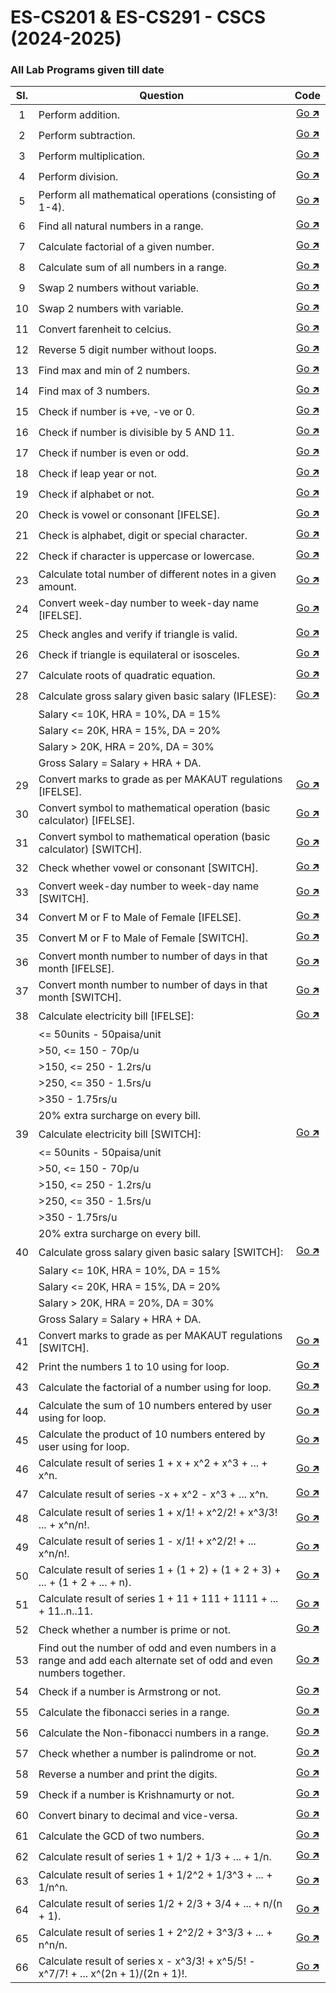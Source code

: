 # ES-CS201 & ES-CS291 - CSCS (2024-2025)
### All Lab Programs given till date

| Sl. | Question                                                                                                            | Code                         |
| :-: | ------------------------------------------------------------------------------------------------------------------- | :--------------------------: |
| 1   | Perform addition.                                                                                                   | [Go 🡵 ](./project_1/main.c)  |
| 2   | Perform subtraction.                                                                                                | [Go 🡵 ](./project_2/main.c)  |
| 3   | Perform multiplication.                                                                                             | [Go 🡵 ](./project_3/main.c)  |
| 4   | Perform division.                                                                                                   | [Go 🡵 ](./project_4/main.c)  |
| 5   | Perform all mathematical operations (consisting of 1-4).                                                            | [Go 🡵 ](./project_5/main.c)  |
| 6   | Find all natural numbers in a range.                                                                                | [Go 🡵 ](./project_6/main.c)  |
| 7   | Calculate factorial of a given number.                                                                              | [Go 🡵 ](./project_7/main.c)  |
| 8   | Calculate sum of all numbers in a range.                                                                            | [Go 🡵 ](./project_8/main.c)  |
| 9   | Swap 2 numbers without variable.                                                                                    | [Go 🡵 ](./project_9/main.c)  |
| 10  | Swap 2 numbers with variable.                                                                                       | [Go 🡵 ](./project_10/main.c) |
| 11  | Convert farenheit to celcius.                                                                                       | [Go 🡵 ](./project_11/main.c) |
| 12  | Reverse 5 digit number without loops.                                                                               | [Go 🡵 ](./project_12/main.c) |
| 13  | Find max and min of 2 numbers.                                                                                      | [Go 🡵 ](./project_13/main.c) |
| 14  | Find max of 3 numbers.                                                                                              | [Go 🡵 ](./project_14/main.c) |
| 15  | Check if number is +ve, -ve or 0.                                                                                   | [Go 🡵 ](./project_15/main.c) |
| 16  | Check if number is divisible by 5 AND 11.                                                                           | [Go 🡵 ](./project_16/main.c) |
| 17  | Check if number is even or odd.                                                                                     | [Go 🡵 ](./project_17/main.c) |
| 18  | Check if leap year or not.                                                                                          | [Go 🡵 ](./project_18/main.c) |
| 19  | Check if alphabet or not.                                                                                           | [Go 🡵 ](./project_19/main.c) |
| 20  | Check is vowel or consonant \[IFELSE\].                                                                             | [Go 🡵 ](./project_20/main.c) |
| 21  | Check is alphabet, digit or special character.                                                                      | [Go 🡵 ](./project_21/main.c) |
| 22  | Check if character is uppercase or lowercase.                                                                       | [Go 🡵 ](./project_22/main.c) |
| 23  | Calculate total number of different notes in a given amount.                                                        | [Go 🡵 ](./project_23/main.c) |
| 24  | Convert week-day number to week-day name \[IFELSE\].                                                                | [Go 🡵 ](./project_24/main.c) |
| 25  | Check angles and verify if triangle is valid.                                                                       | [Go 🡵 ](./project_25/main.c) |
| 26  | Check if triangle is equilateral or isosceles.                                                                      | [Go 🡵 ](./project_26/main.c) |
| 27  | Calculate roots of quadratic equation.                                                                              | [Go 🡵 ](./project_27/main.c) |
| 28  | Calculate gross salary given basic salary (IFLESE):                                                                 | [Go 🡵 ](./project_28/main.c) |
|     | Salary <= 10K, HRA = 10%, DA = 15%                                                                                  |                              |
|     | Salary <= 20K, HRA = 15%, DA = 20%                                                                                  |                              |
|     | Salary > 20K, HRA = 20%, DA = 30%                                                                                   |                              |
|     | Gross Salary = Salary + HRA + DA.                                                                                   |                              |
| 29  | Convert marks to grade as per MAKAUT regulations \[IFELSE\].                                                        | [Go 🡵 ](./project_29/main.c) |
| 30  | Convert symbol to mathematical operation (basic calculator) \[IFELSE\].                                             | [Go 🡵 ](./project_30/main.c) |
| 31  | Convert symbol to mathematical operation (basic calculator) \[SWITCH\].                                             | [Go 🡵 ](./project_31/main.c) |
| 32  | Check whether vowel or consonant \[SWITCH\].                                                                        | [Go 🡵 ](./project_32/main.c) |
| 33  | Convert week-day number to week-day name \[SWITCH\].                                                                | [Go 🡵 ](./project_33/main.c) |
| 34  | Convert M or F to Male of Female \[IFELSE\].                                                                        | [Go 🡵 ](./project_34/main.c) |
| 35  | Convert M or F to Male of Female \[SWITCH\].                                                                        | [Go 🡵 ](./project_35/main.c) |
| 36  | Convert month number to number of days in that month \[IFELSE\].                                                    | [Go 🡵 ](./project_36/main.c) |
| 37  | Convert month number to number of days in that month \[SWITCH\].                                                    | [Go 🡵 ](./project_37/main.c) |
| 38  | Calculate electricity bill \[IFELSE\]:                                                                              | [Go 🡵 ](./project_38/main.c) |
|     | <= 50units - 50paisa/unit                                                                                           |                              |
|     | \>50, <= 150 - 70p/u                                                                                                |                              |
|     | \>150, <= 250 - 1.2rs/u                                                                                             |                              |
|     | \>250, <= 350 - 1.5rs/u                                                                                             |                              |
|     | \>350 - 1.75rs/u                                                                                                    |                              |
|     | 20% extra surcharge on every bill.                                                                                  |                              |
| 39  | Calculate electricity bill \[SWITCH\]:                                                                              | [Go 🡵 ](./project_39/main.c) |
|     | <= 50units - 50paisa/unit                                                                                           |                              |
|     | \>50, <= 150 - 70p/u                                                                                                |                              |
|     | \>150, <= 250 - 1.2rs/u                                                                                             |                              |
|     | \>250, <= 350 - 1.5rs/u                                                                                             |                              |
|     | \>350 - 1.75rs/u                                                                                                    |                              |
|     | 20% extra surcharge on every bill.                                                                                  |                              |
| 40  | Calculate gross salary given basic salary \[SWITCH\]:                                                               | [Go 🡵 ](./project_40/main.c) |
|     | Salary <= 10K, HRA = 10%, DA = 15%                                                                                  |                              |
|     | Salary <= 20K, HRA = 15%, DA = 20%                                                                                  |                              |
|     | Salary > 20K, HRA = 20%, DA = 30%                                                                                   |                              |
|     | Gross Salary = Salary + HRA + DA.                                                                                   |                              |
| 41  | Convert marks to grade as per MAKAUT regulations \[SWITCH\].                                                        | [Go 🡵 ](./project_41/main.c) |
| 42  | Print the numbers 1 to 10 using for loop.                                                                           | [Go 🡵 ](./project_42/main.c) |
| 43  | Calculate the factorial of a number using for loop.                                                                 | [Go 🡵 ](./project_43/main.c) |
| 44  | Calculate the sum of 10 numbers entered by user using for loop.                                                     | [Go 🡵 ](./project_44/main.c) |
| 45  | Calculate the product of 10 numbers entered by user using for loop.                                                 | [Go 🡵 ](./project_45/main.c) |
| 46  | Calculate result of series 1 + x + x^2 + x^3 + ... + x^n.                                                           | [Go 🡵 ](./project_46/main.c) |
| 47  | Calculate result of series -x + x^2 - x^3 + ... x^n.                                                                | [Go 🡵 ](./project_47/main.c) |
| 48  | Calculate result of series 1 + x/1! + x^2/2! + x^3/3! ... + x^n/n!.                                                 | [Go 🡵 ](./project_48/main.c) |
| 49  | Calculate result of series 1 - x/1! + x^2/2! + ... x^n/n!.                                                          | [Go 🡵 ](./project_49/main.c) |
| 50  | Calculate result of series 1 + (1 + 2) + (1 + 2 + 3) + ... + (1 + 2 + ... + n).                                     | [Go 🡵 ](./project_50/main.c) |
| 51  | Calculate result of series 1 + 11 + 111 + 1111 + ... + 11..n..11.                                                   | [Go 🡵 ](./project_51/main.c) |
| 52  | Check whether a number is prime or not.                                                                             | [Go 🡵 ](./project_52/main.c) |
| 53  | Find out the number of odd and even numbers in a range and add each alternate set of odd and even numbers together. | [Go 🡵 ](./project_53/main.c) |
| 54  | Check if a number is Armstrong or not.                                                                              | [Go 🡵 ](./project_54/main.c) |
| 55  | Calculate the fibonacci series in a range.                                                                          | [Go 🡵 ](./project_55/main.c) |
| 56  | Calculate the Non-fibonacci numbers in a range.                                                                     | [Go 🡵 ](./project_56/main.c) |
| 57  | Check whether a number is palindrome or not.                                                                        | [Go 🡵 ](./project_57/main.c) |
| 58  | Reverse a number and print the digits.                                                                              | [Go 🡵 ](./project_58/main.c) |
| 59  | Check if a number is Krishnamurty or not.                                                                           | [Go 🡵 ](./project_59/main.c) |
| 60  | Convert binary to decimal and vice-versa.                                                                           | [Go 🡵 ](./project_60/main.c) |
| 61  | Calculate the GCD of two numbers.                                                                                   | [Go 🡵 ](./project_61/main.c) |
| 62  | Calculate result of series 1 + 1/2 + 1/3 + ... + 1/n.                                                               | [Go 🡵 ](./project_62/main.c) |
| 63  | Calculate result of series 1 + 1/2^2 + 1/3^3 + ... + 1/n^n.                                                         | [Go 🡵 ](./project_63/main.c) |
| 64  | Calculate result of series 1/2 + 2/3 + 3/4 + ... + n/(n + 1).                                                       | [Go 🡵 ](./project_64/main.c) |
| 65  | Calculate result of series 1 + 2^2/2 + 3^3/3 + ... + n^n/n.                                                         | [Go 🡵 ](./project_65/main.c) |
| 66  | Calculate result of series x - x^3/3! + x^5/5! - x^7/7! + ... x^(2n + 1)/(2n + 1)!.                                 | [Go 🡵 ](./project_66/main.c) |
